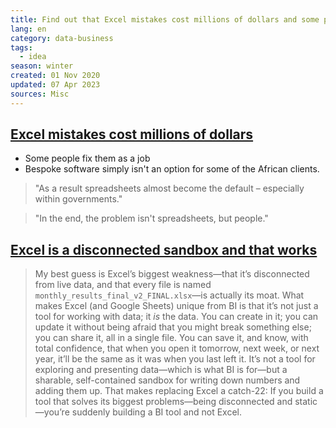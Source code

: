 ```yaml
---
title: Find out that Excel mistakes cost millions of dollars and some people fix them as a job
lang: en
category: data-business
tags:
  - idea
season: winter
created: 01 Nov 2020
updated: 07 Apr 2023
sources: Misc
---
```


## [Excel mistakes cost millions of dollars](https://www.wired.co.uk/article/spreadsheet-excel-errors)
- Some people fix them as a job
- Bespoke software simply isn't an option for some of the African clients.

> "As a result spreadsheets almost become the default – especially within governments."

> "In the end, the problem isn't spreadsheets, but people."

## [Excel is a disconnected sandbox and that works](https://open.substack.com/pub/benn/p/ai-is-coming-for-your-favorite-products?selection=a3b5002f-b6f5-4502-91d1-69aa902f86b0)
> My best guess is Excel’s biggest weakness—that it’s disconnected from live data, and that every file is named `monthly_results_final_v2_FINAL.xlsx`—is actually its moat. What makes Excel (and Google Sheets) unique from BI is that it’s not just a tool for working with data; it _is_ the data. You can create in it; you can update it without being afraid that you might break something else; you can share it, all in a single file. You can save it, and know, with total confidence, that when you open it tomorrow, next week, or next year, it’ll be the same as it was when you last left it. It’s not a tool for exploring and presenting data—which is what BI is for—but a sharable, self-contained sandbox for writing down numbers and adding them up. That makes replacing Excel a catch-22: If you build a tool that solves its biggest problems—being disconnected and static—you’re suddenly building a BI tool and not Excel.